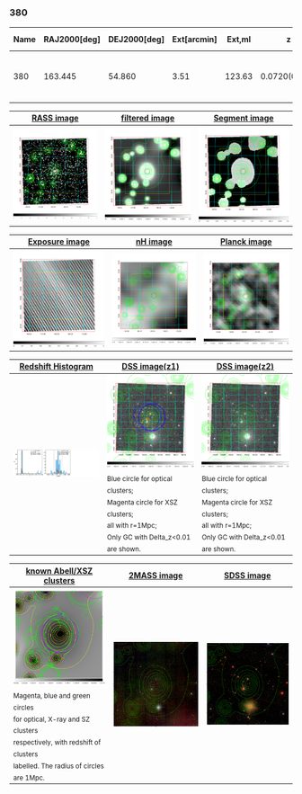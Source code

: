 <div STYLE="page-break-after: always;"></div>

### 380

|Name|RAJ2000[deg]|DEJ2000[deg] |Ext[arcmin]| Ext,ml | z | z_src| C|GC(XSZ,Delta_z<0.01)| GC(OPT,Delta_z<0.01)|GC| R_sig[arcmin] | R500[arcmin] | R500[Mpc]| CRsig[c/s] | CR500[c/s] |L500[1E44 erg/s]|F500[1E-12 erg/s/cm^2]| M500[1E14 Msun]|Tx[keV]|Cnt_sig|Beta|Rc[arcmin]|Comment|Alias|
|---|---|---|---|---|---|------|---|--------|---------|----------|---|---|---|---|---|---|---|---|---|---|---|---|---|---|
|380| 163.445| 54.860| 3.51| 123.63| 0.0720(0.005)| z1, z_xsz| B| F20, MCXC, SPI, Tar| N, W| C, F20, MCXC, N, SPI, Tar, W| 14.650| 9.895| 0.814| 0.263(0.031)| 0.249(0.030)| 0.628(0.053)| 4.966(0.420)| 1.64(0.07)| 2.98(0.08)| 144.9| 0.878(-0.117+0.085)| 6.428(-1.009+0.726)| -| k433|

|[RASS image](../image/380/380_img.pdf)|[filtered image](../image/380/380_fil.pdf)|[Segment image](../image/380/380_seg.pdf)|
|-------------------|--------------------|-------------------|
| <img src="../image/380/380_img.png" width="300">  | <img src="../image/380/380_fil.png" width="300">   | <img src="../image/380/380_seg.png" width="300">  |

|[Exposure image](../image/380/380_mex.pdf)| [nH image](../image/380/380_nh.pdf)| [Planck image](../image/380/380_p.pdf)|
|-------------------|--------------------|-------------------|
|<img src="../image/380/380_mex.png" width="300">   | <img src="../image/380/380_nh.png" width="300">    | <img src="../image/380/380_p.png" width="300"> |

|[Redshift Histogram](../image/380/380_zg.pdf) | [DSS image(z1)](../image/380/380_dss_z1.pdf)      |  [DSS image(z2)](../image/380/380_dss_z2.pdf)    |
|-------------------|--------------------|-------------------|
|<img src="../image/380/380_zg.png" width="300"> |<img src="../image/380/380_dss_z1.png" width="300"> <sub><br>Blue circle for optical clusters; <br>Magenta circle for XSZ clusters; <br>all with r=1Mpc; <br>Only GC with Delta_z<0.01 are shown. </sub>| <img src="../image/380/380_dss_z2.png" width="300"><sub><br>Blue circle for optical clusters; <br>Magenta circle for XSZ clusters; <br>all with r=1Mpc; <br>Only GC with Delta_z<0.01 are shown. </sub> |

|[known Abell/XSZ clusters](../image/380/380_gc.pdf) | [2MASS image](../image/380/380_2mass.pdf)      |[SDSS image](../image/380/380_sdss.pdf)   |
|-------------------|-------------------|-------------------|
|<img src=../image/380/380_gc.png width="300"> <br><sub>Magenta, blue and green circles <br>for optical, X-ray and SZ clusters <br>respectively, with redshift of clusters <br>labelled. The radius of circles <br>are 1Mpc.</sub>|<img src="../image/380/380_2mass.png" width="300">  | <img src="../image/380/380_sdss.png" width="300">  |





